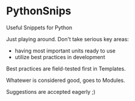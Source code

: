 # PythonSnips
Useful Snippets for Python

Just playing around. Don't take serious
key areas:
 * having most important units ready to use
 * utilize best practices in development

Best practices are field-tested first in Templates.

Whatewer is considered good, goes to Modules.

Suggestions are accepted eagerly ;)
